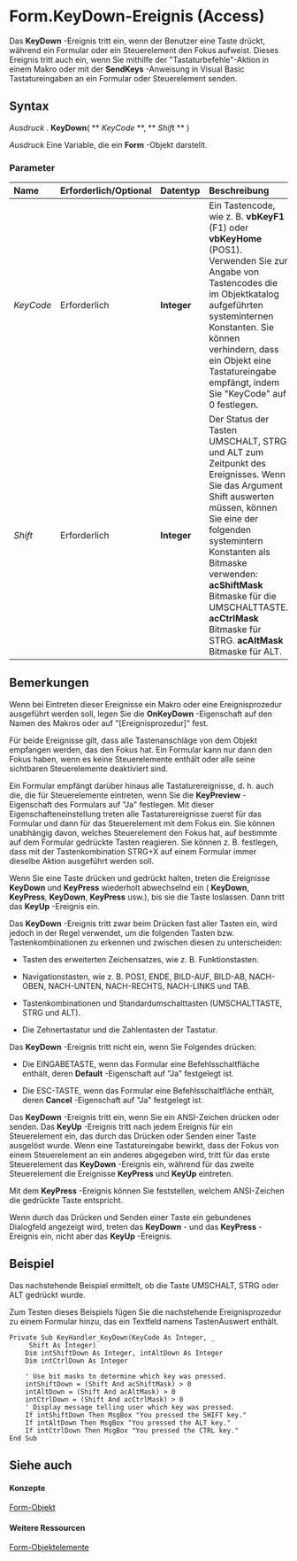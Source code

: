 
# Form.KeyDown-Ereignis (Access)

Das  **KeyDown** -Ereignis tritt ein, wenn der Benutzer eine Taste drückt, während ein Formular oder ein Steuerelement den Fokus aufweist. Dieses Ereignis tritt auch ein, wenn Sie mithilfe der "Tastaturbefehle"-Aktion in einem Makro oder mit der **SendKeys** -Anweisung in Visual Basic Tastatureingaben an ein Formular oder Steuerelement senden.
 


## Syntax

 *Ausdruck*  . **KeyDown**( ** *KeyCode* **, ** *Shift* ** )
 

 
 *Ausdruck*  Eine Variable, die ein **Form** -Objekt darstellt.
 

 

### Parameter



|**Name**|**Erforderlich/Optional**|**Datentyp**|**Beschreibung**|
|:-----|:-----|:-----|:-----|
| _KeyCode_|Erforderlich|**Integer**|Ein Tastencode, wie z. B.  **vbKeyF1** (F1) oder **vbKeyHome** (POS1). Verwenden Sie zur Angabe von Tastencodes die im Objektkatalog aufgeführten systeminternen Konstanten. Sie können verhindern, dass ein Objekt eine Tastatureingabe empfängt, indem Sie "KeyCode" auf 0 festlegen.|
| _Shift_|Erforderlich|**Integer**| Der Status der Tasten UMSCHALT, STRG und ALT zum Zeitpunkt des Ereignisses. Wenn Sie das Argument Shift auswerten müssen, können Sie eine der folgenden systemintern Konstanten als Bitmaske verwenden: **acShiftMask** Bitmaske für die UMSCHALTTASTE. **acCtrlMask** Bitmaske für STRG. **acAltMask** Bitmaske für ALT.|

## Bemerkungen

Wenn bei Eintreten dieser Ereignisse ein Makro oder eine Ereignisprozedur ausgeführt werden soll, legen Sie die  **OnKeyDown** -Eigenschaft auf den Namen des Makros oder auf "[Ereignisprozedur]" fest.
 

 
Für beide Ereignisse gilt, dass alle Tastenanschläge von dem Objekt empfangen werden, das den Fokus hat. Ein Formular kann nur dann den Fokus haben, wenn es keine Steuerelemente enthält oder alle seine sichtbaren Steuerelemente deaktiviert sind.
 

 
Ein Formular empfängt darüber hinaus alle Tastaturereignisse, d. h. auch die, die für Steuerelemente eintreten, wenn Sie die  **KeyPreview** -Eigenschaft des Formulars auf "Ja" festlegen. Mit dieser Eigenschafteneinstellung treten alle Tastaturereignisse zuerst für das Formular und dann für das Steuerelement mit dem Fokus ein. Sie können unabhängig davon, welches Steuerelement den Fokus hat, auf bestimmte auf dem Formular gedrückte Tasten reagieren. Sie können z. B. festlegen, dass mit der Tastenkombination STRG+X auf einem Formular immer dieselbe Aktion ausgeführt werden soll.
 

 
Wenn Sie eine Taste drücken und gedrückt halten, treten die Ereignisse  **KeyDown** und **KeyPress** wiederholt abwechselnd ein ( **KeyDown**, **KeyPress**, **KeyDown**, **KeyPress** usw.), bis sie die Taste loslassen. Dann tritt das **KeyUp** -Ereignis ein.
 

 
Das  **KeyDown** -Ereignis tritt zwar beim Drücken fast aller Tasten ein, wird jedoch in der Regel verwendet, um die folgenden Tasten bzw. Tastenkombinationen zu erkennen und zwischen diesen zu unterscheiden:
 

 

- Tasten des erweiterten Zeichensatzes, wie z. B. Funktionstasten.
    
 
- Navigationstasten, wie z. B. POS1, ENDE, BILD-AUF, BILD-AB, NACH-OBEN, NACH-UNTEN, NACH-RECHTS, NACH-LINKS und TAB.
    
 
- Tastenkombinationen und Standardumschalttasten (UMSCHALTTASTE, STRG und ALT).
    
 
- Die Zehnertastatur und die Zahlentasten der Tastatur.
    
 
Das  **KeyDown** -Ereignis tritt nicht ein, wenn Sie Folgendes drücken:
 

 

- Die EINGABETASTE, wenn das Formular eine Befehlsschaltfläche enthält, deren  **Default** -Eigenschaft auf "Ja" festgelegt ist.
    
 
- Die ESC-TASTE, wenn das Formular eine Befehlsschaltfläche enthält, deren  **Cancel** -Eigenschaft auf "Ja" festgelegt ist.
    
 
Das  **KeyDown** -Ereignis tritt ein, wenn Sie ein ANSI-Zeichen drücken oder senden. Das **KeyUp** -Ereignis tritt nach jedem Ereignis für ein Steuerelement ein, das durch das Drücken oder Senden einer Taste ausgelöst wurde. Wenn eine Tastatureingabe bewirkt, dass der Fokus von einem Steuerelement an ein anderes abgegeben wird, tritt für das erste Steuerelement das **KeyDown** -Ereignis ein, während für das zweite Steuerelement die Ereignisse **KeyPress** und **KeyUp** eintreten.
 

 
Mit dem  **KeyPress** -Ereignis können Sie feststellen, welchem ANSI-Zeichen die gedrückte Taste entspricht.
 

 
Wenn durch das Drücken und Senden einer Taste ein gebundenes Dialogfeld angezeigt wird, treten das  **KeyDown** - und das **KeyPress** -Ereignis ein, nicht aber das **KeyUp** -Ereignis.
 

 

## Beispiel

Das nachstehende Beispiel ermittelt, ob die Taste UMSCHALT, STRG oder ALT gedrückt wurde.
 

 
Zum Testen dieses Beispiels fügen Sie die nachstehende Ereignisprozedur zu einem Formular hinzu, das ein Textfeld namens TastenAuswert enthält.
 

 



```
Private Sub KeyHandler_KeyDown(KeyCode As Integer, _ 
     Shift As Integer) 
    Dim intShiftDown As Integer, intAltDown As Integer 
    Dim intCtrlDown As Integer 
 
    ' Use bit masks to determine which key was pressed. 
    intShiftDown = (Shift And acShiftMask) > 0 
    intAltDown = (Shift And acAltMask) > 0 
    intCtrlDown = (Shift And acCtrlMask) > 0 
    ' Display message telling user which key was pressed. 
    If intShiftDown Then MsgBox "You pressed the SHIFT key." 
    If intAltDown Then MsgBox "You pressed the ALT key." 
    If intCtrlDown Then MsgBox "You pressed the CTRL key." 
End Sub
```


## Siehe auch


#### Konzepte


 
 [Form-Objekt](72ef9219-142b-b690-b696-3eba9a5d4522.md)
#### Weitere Ressourcen


 
 [Form-Objektelemente](e1976b58-28ca-8f76-cdf3-6732cb06ce6c.md)